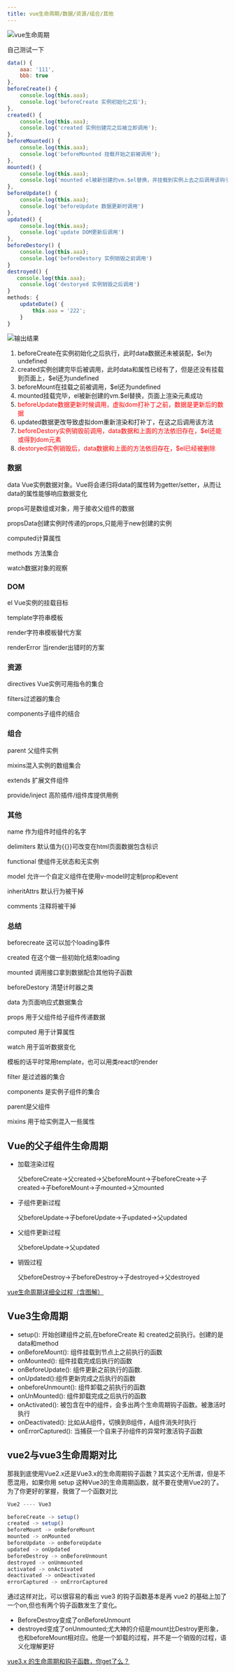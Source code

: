 ```yaml
---
title: vue生命周期/数据/资源/组合/其他
---
```


![vue生命周期](./images/915b9f85e4264142a3e1935135c10204.png)

自己测试一下
```js
data() {
    aaa: '111',
    bbb: true
},
beforeCreate() {
    console.log(this.aaa);
    console.log('beforeCreate 实例初始化之后');
},
created() {
    console.log(this.aaa);
    console.log('created 实例创建完之后被立即调用');
},
beforeMounted() {
    console.log(this.aaa);
    console.log('beforeMounted 挂载开始之前被调用');
},
mounted() {
    console.log(this.aaa);
    console.log('mounted el被新创建的vm.$el替换，并挂载到实例上去之后调用该钩子');
},
beforeUpdate() {
    console.log(this.aaa);
    console.log('beforeUpdate 数据更新时调用')
},
updated() {
    console.log(this.aaa);
    console.log('update DOM更新后调用')
},
beforeDestory() {
    console.log(this.aaa);
    console.log('beforeDestory 实例销毁之前调用')
}
destroyed() {
   console.log(this.aaa);
    console.log('destoryed 实例销毁之后调用') 
}
methods: {
    updateDate() {
        this.aaa = '222';
    }
}
```

![输出结果](./images/1055392-20180412170845885-383837069.png)

1. beforeCreate在实例初始化之后执行，此时data数据还未被装配，$el为undefined
2. created实例创建完毕后被调用，此时data和属性已经有了，但是还没有挂载到页面上，$el还为undefined
3. beforeMount在挂载之前被调用，$el还为undefined
4. mounted挂载完毕，el被新创建的vm.$el替换，页面上渲染元素成功
5. <span style="color: red">beforeUpdate数据更新时候调用，虚拟dom打补丁之前，数据是更新后的数据</span>
6. updated数据更改导致虚拟dom重新渲染和打补丁，在这之后调用该方法
7. <span style="color: red">beforeDestory实例销毁前调用，data数据和上面的方法依旧存在，$el还能或得到dom元素</span>
8. <span style="color: red">destoryed实例销毁后，data数据和上面的方法依旧存在，$el已经被删除</span>

### 数据
data Vue实例数据对象。Vue将会递归将data的属性转为getter/setter，从而让data的属性能够响应数据变化

props可是数组或对象，用于接收父组件的数据

propsData创建实例时传递的props,只能用于new创建的实例

computed计算属性

methods 方法集合

watch数据对象的观察

### DOM
el Vue实例的挂载目标

template字符串模板

render字符串模板替代方案

renderError 当render出错时的方案

### 资源
directives Vue实例可用指令的集合

filters过滤器的集合

components子组件的结合

### 组合
parent 父组件实例

mixins混入实例的数组集合

extends 扩展文件组件

provide/inject 高阶插件/组件库提供用例

### 其他
name 作为组件时组件的名字

delimiters 默认值为{{}}可改变在html页面数据包含标识

functional 使组件无状态和无实例

model 允许一个自定义组件在使用v-model时定制prop和event

inheritAttrs 默认行为被干掉

comments 注释将被干掉

### 总结
beforecreate 这可以加个loading事件

created 在这个做一些初始化结束loading

mounted 调用接口拿到数据配合其他钩子函数

beforeDestory 清楚计时器之类

data 为页面响应式数据集合

props 用于父组件给子组件传递数据

computed 用于计算属性

watch 用于监听数据变化

模板的话平时常用template，也可以用类react的render

filter 是过滤器的集合

components 是实例子组件的集合

parent是父组件

mixins 用于给实例混入一些属性


## Vue的父子组件生命周期

- 加载渲染过程

    父beforeCreate->父created->父beforeMount->子beforeCreate->子created->子beforeMount->子mounted->父mounted

- 子组件更新过程

    父beforeUpdate->子beforeUpdate->子updated->父updated

- 父组件更新过程

    父beforeUpdate->父updated

- 销毁过程

    父beforeDestroy->子beforeDestroy->子destroyed->父destroyed


[vue生命周期详细全过程（含图解）](https://blog.csdn.net/m0_70477767/article/details/124684195)


## Vue3生命周期
- setup(): 开始创建组件之前,在beforeCreate 和 created之前执行。创建的是data和method
- onBeforeMount(): 组件挂载到节点上之前执行的函数
- onMounted(): 组件挂载完成后执行的函数
- onBeforeUpdate(): 组件更新之前执行的函数.
- onUpdated():组件更新完成之后执行的函数
- onbeforeUnmount(): 组件卸载之前执行的函数
- onUnMounted(): 组件卸载完成之后执行的函数
- onActivated(): 被包含在中的组件，会多出两个生命周期钩子函数。被激活时执行
- onDeactivated(): 比如从A组件，切换到B组件，A组件消失时执行
- onErrorCaptured(): 当捕获一个自来子孙组件的异常时激活钩子函数

## vue2与vue3生命周期对比
那我到底使用Vue2.x还是Vue3.x的生命周期钩子函数？其实这个无所谓，但是不愿混用，如果你用 setup 这种Vue3的生命周期函数，就不要在使用Vue2的了。为了你更好的掌握，我做了一个函数对比

```js
Vue2 ---- Vue3

beforeCreate -> setup()
created -> setup()
beforeMount -> onBeforeMount
mounted -> onMounted
beforeUpdate -> onBeforeUpdate
updated -> onUpdated
beforeDestroy -> onBeforeUnmount
destroyed -> onUnmounted
activated -> onActivated
deactivated -> onDeactivated
errorCaptured -> onErrorCaptured
```

通过这样对比，可以很容易的看出 vue3 的钩子函数基本是再 vue2 的基础上加了一个on,但也有两个钩子函数发生了变化。

- BeforeDestroy变成了onBeforeUnmount
- destroyed变成了onUnmounted;尤大神的介绍是mount比Destroy更形象，也和beforeMount相对应。他是一个卸载的过程，并不是一个销毁的过程，语义化理解更好



[vue3.x 的生命周期和钩子函数，你get了么？](https://juejin.cn/post/6997412902713950221)